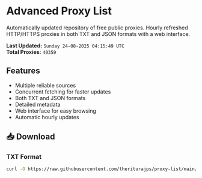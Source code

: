 # Advanced Proxy List

Automatically updated repository of free public proxies. Hourly refreshed HTTP/HTTPS proxies in both TXT and JSON formats with a web interface.

**Last Updated:** `Sunday 24-08-2025 04:15:49 UTC`  
**Total Proxies:** `40359`

## Features
- Multiple reliable sources
- Concurrent fetching for faster updates
- Both TXT and JSON formats
- Detailed metadata
- Web interface for easy browsing
- Automatic hourly updates

## 📥 Download

### TXT Format
```bash
curl -O https://raw.githubusercontent.com/theriturajps/proxy-list/main/proxies.txt
